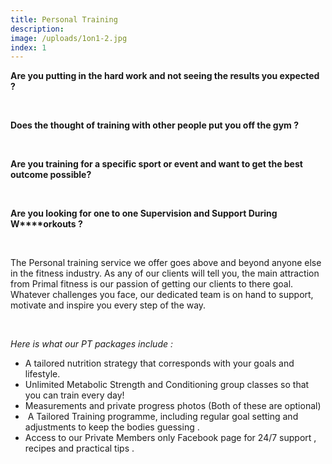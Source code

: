 ```yaml
---
title: Personal Training
description:
image: /uploads/1on1-2.jpg
index: 1
---
```



**Are you putting in the hard work and not seeing the results you expected ?**

&nbsp;

**Does the thought of training with other people put you off the gym ?**

&nbsp;

**Are you training for a specific sport or event and want to get the best outcome possible?**

&nbsp;

**Are you looking for one to one Supervision and Support During W****orkouts ?**

&nbsp;

The Personal training service we offer goes above and beyond anyone else in the fitness industry. As any of our clients will tell you, the main attraction from Primal fitness is our passion of getting our clients to there goal. Whatever challenges you face, our dedicated team is on hand to support, motivate and inspire you every step of the way.

&nbsp;

*Here is what our PT packages include :*

* A tailored nutrition strategy that corresponds with your goals and lifestyle.&nbsp;
* Unlimited Metabolic Strength and Conditioning group classes so that you can train every day!
* Measurements and private progress photos (Both of these are optional)
* &nbsp;A Tailored Training programme, including regular goal setting and adjustments to keep the bodies guessing .
* Access to our Private Members only Facebook page for 24/7 support , recipes and practical tips .&nbsp;